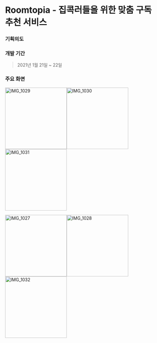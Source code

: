 # Roomtopia - 집콕러들을 위한 맞춤 구독 추천 서비스

### 기획의도 



### 개발 기간 
> 2021년 1월 21일 ~ 22일

### 주요 화면

 

<img src="https://user-images.githubusercontent.com/62557093/105405020-ff56c780-5c6d-11eb-980d-a6383ca79747.jpeg" alt="IMG_1029" width=200 /><img src="https://user-images.githubusercontent.com/62557093/105405024-0251b800-5c6e-11eb-9cdd-736a5456b420.jpeg" alt="IMG_1030" width=200 /><img src="https://user-images.githubusercontent.com/62557093/105405023-01b92180-5c6e-11eb-9bff-6df753aa41bc.jpeg" alt="IMG_1031" width = 200 /> 

<img src="https://user-images.githubusercontent.com/62557093/105405013-fd8d0400-5c6d-11eb-9836-455ae23366cc.jpeg" alt="IMG_1027" width=200 /><img src="https://user-images.githubusercontent.com/62557093/105405021-ffef5e00-5c6d-11eb-8861-08101641055b.jpeg" alt="IMG_1028" width=200 /><img src="https://user-images.githubusercontent.com/62557093/105405025-0251b800-5c6e-11eb-803c-6fea89326dc4.jpeg" alt="IMG_1032" width=200 />

